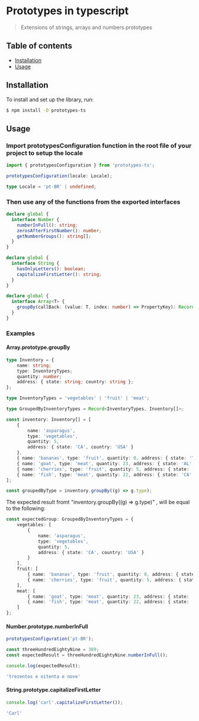 # Prototypes in typescript

> Extensions of strings, arrays and numbers prototypes

## Table of contents

- [Installation](#installation)
- [Usage](#usage)

## Installation

To install and set up the library, run:

```sh
$ npm install -D prototypes-ts
```

## Usage

### Import prototypesConfiguration function in the root file of your project to setup the locale

```ts
import { prototypesConfiguration } from 'prototypes-ts';

prototypesConfiguration(locale: Locale);
```

```ts
type Locale = 'pt-BR' | undefined;
```

### Then use any of the functions from the exported interfaces

```ts
declare global {
  interface Number {
    numberInFull(): string;
    zerosAfterFirstNumber(): number;
    getNumberGroups(): string[];
  }
}

declare global {
  interface String {
    hasOnlyLetters(): boolean;
    capitalizeFirstLetter(): string;
  }
}

declare global {
  interface Array<T> {
    groupBy(callBack: (value: T, index: number) => PropertyKey): Record<PropertyKey, Array<T>>;
  }
}
```

### Examples

#### Array.prototype.groupBy

```ts
type Inventory = {
    name: string;
    type: InventoryTypes;
    quantity: number;
    address: { state: string; country: string };
};

type InventoryTypes = 'vegetables' | 'fruit' | 'meat';

type GroupedByInventoryTypes = Record<InventoryTypes, Inventory[]>;

const inventory: Inventory[] = [
    {
        name: 'asparagus',
        type: 'vegetables',
        quantity: 5,
        address: { state: 'CA', country: 'USA' }
    },
    { name: 'bananas', type: 'fruit', quantity: 0, address: { state: 'TX', country: 'USA' } },
    { name: 'goat', type: 'meat', quantity: 23, address: { state: 'AL', country: 'USA' } },
    { name: 'cherries', type: 'fruit', quantity: 5, address: { state: 'TX', country: 'USA' } },
    { name: 'fish', type: 'meat', quantity: 22, address: { state: 'CA', country: 'USA' } }
];

const groupedByType = inventory.groupBy((g) => g.type);
```

The expected result fromt "inventory.groupBy((g) => g.type)" , will be equal to the following:

```ts
const expectedGroup: GroupedByInventoryTypes = {
    vegetables: [
        {
            name: 'asparagus',
            type: 'vegetables',
            quantity: 5,
            address: { state: 'CA', country: 'USA' }
        }
    ],
    fruit: [
        { name: 'bananas', type: 'fruit', quantity: 0, address: { state: 'TX', country: 'USA' } },
        { name: 'cherries', type: 'fruit', quantity: 5, address: { state: 'TX', country: 'USA' } }
    ],
    meat: [
        { name: 'goat', type: 'meat', quantity: 23, address: { state: 'AL', country: 'USA' } },
        { name: 'fish', type: 'meat', quantity: 22, address: { state: 'CA', country: 'USA' } }
    ]
};
```

#### Number.prototype.numberInFull

```ts
prototypesConfiguration('pt-BR');

const threeHundredEightyNine = 389;
const expectedResult = threeHundredEightyNine.numberInFull();

console.log(expectedResult);

'trezentos e oitenta e nove'
```

#### String.prototype.capitalizeFirstLetter

```ts
console.log('carl'.capitalizeFirstLetter());

'Carl'
```